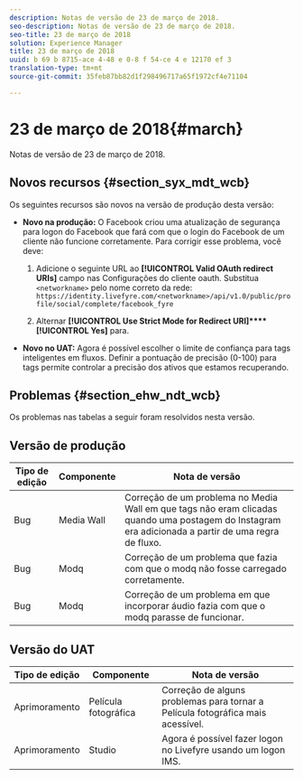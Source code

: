 ```yaml
---
description: Notas de versão de 23 de março de 2018.
seo-description: Notas de versão de 23 de março de 2018.
seo-title: 23 de março de 2018
solution: Experience Manager
title: 23 de março de 2018
uuid: b 69 b 8715-ace 4-48 e 0-8 f 54-ce 4 e 12170 ef 3
translation-type: tm+mt
source-git-commit: 35feb87bb82d1f298496717a65f1972cf4e71104

---
```



# 23 de março de 2018{#march}

Notas de versão de 23 de março de 2018.

## Novos recursos {#section_syx_mdt_wcb}

Os seguintes recursos são novos na versão de produção desta versão:

* **Novo na produção:** O Facebook criou uma atualização de segurança para logon do Facebook que fará com que o login do Facebook de um cliente não funcione corretamente. Para corrigir esse problema, você deve:

   1. Adicione o seguinte URL ao **[!UICONTROL Valid OAuth redirect URIs]** campo nas Configurações do cliente oauth. Substitua `<networkname>` pelo nome correto da rede:
      `https://identity.livefyre.com/<networkname>/api/v1.0/public/profile/social/complete/facebook_fyre`

   1. Alternar **[!UICONTROL Use Strict Mode for Redirect URI]****[!UICONTROL Yes]** para.

* **Novo no UAT:** Agora é possível escolher o limite de confiança para tags inteligentes em fluxos. Definir a pontuação de precisão (0-100) para tags permite controlar a precisão dos ativos que estamos recuperando.

## Problemas {#section_ehw_ndt_wcb}

Os problemas nas tabelas a seguir foram resolvidos nesta versão.

## Versão de produção

| **Tipo de edição** | **Componente** | **Nota de versão** |
|---|---|---|
| Bug | Media Wall | Correção de um problema no Media Wall em que tags não eram clicadas quando uma postagem do Instagram era adicionada a partir de uma regra de fluxo. |
| Bug | Modq | Correção de um problema que fazia com que o modq não fosse carregado corretamente. |
| Bug | Modq | Correção de um problema em que incorporar áudio fazia com que o modq parasse de funcionar. |

## Versão do UAT

| **Tipo de edição** | **Componente** | **Nota de versão** |
|---|---|---|
| Aprimoramento | Película fotográfica | Correção de alguns problemas para tornar a Película fotográfica mais acessível. |
| Aprimoramento | Studio | Agora é possível fazer logon no Livefyre usando um logon IMS. |

